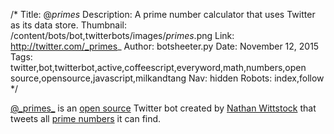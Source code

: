 /*
Title: @_primes_
Description: A prime number calculator that uses Twitter as its data store.
Thumbnail: /content/bots/bot,twitterbots/images/_primes_.png
Link: http://twitter.com/_primes_
Author: botsheeter.py
Date: November 12, 2015
Tags: twitter,bot,twitterbot,active,coffeescript,everyword,math,numbers,open source,opensource,javascript,milkandtang
Nav: hidden
Robots: index,follow
*/

[@\_primes\_](https://twitter.com/_primes_) is an [open source](https://github.com/fardog/_primes_) Twitter bot created by [Nathan Wittstock](https://twitter.com/milkandtang) that tweets all [prime numbers](https://en.wikipedia.org/wiki/Prime_number) it can find.

